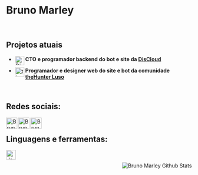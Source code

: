 # Bruno Marley

<br>

## Projetos atuais
- <img align="left" width="25px" alt="DisCloud" src="https://gblobscdn.gitbook.com/assets%2F-LmveSmUr3rXxq5cvnW5%2F-Lqi6xDE_7ijG6VKAzZX%2F-Lqi7erfEXlqjPVXAN-2%2Fdiscloudlogo.png?alt=media&token=cf8f1f8f-f10f-4519-9c7c-cc8a8816f8ac">**CTO e programador backend do bot e site da [DisCloud](https://discloudbot.com)**

- <img align="left" width="25px" alt="theHunter Luso" src="https://thehunterluso.com/public/img/logo.png">**Programador e designer web do site e bot da comunidade [theHunter Luso](https://thehunterluso.com)**

<br>

## Redes sociais:
[<img align="left" alt="Bruno Marley | YouTube" width="30px" src="https://cdn4.iconfinder.com/data/icons/social-messaging-ui-color-shapes-2-free/128/social-youtube-square1-512.png" />](https://www.youtube.com/channel/UC_tKn6TardcuCCLB98Pe2YQ)
[<img align="left" alt="Bruno Marley | Twitter" width="30px" src="https://image.flaticon.com/icons/png/512/124/124021.png" />](https://twitter.com/BrunoMarley__)
[<img align="left" alt="Bruno Marley | Steam" width="30px" src="https://upload.wikimedia.org/wikipedia/commons/thumb/8/83/Steam_icon_logo.svg/512px-Steam_icon_logo.svg.png" />](https://steamcommunity.com/id/apollogson/)

<br>

## Linguagens e ferramentas:
<img align="left" alt="Javascript" width="26px" src="https://addons-media.operacdn.com/media/CACHE/images/extensions/65/203065/1.2.4.1-rev2/images/0cded3a3276425911d55a2552bf361bf/7852aa99f857cd72012843b4cce5090f.jpg" />

<br />
<br />


<img align="right" alt="Bruno Marley Github Stats" src="https://github-readme-stats.vercel.app/api?username=Bruno-Marley&show_icons=true&hide_border=true&theme=tokyonight" />